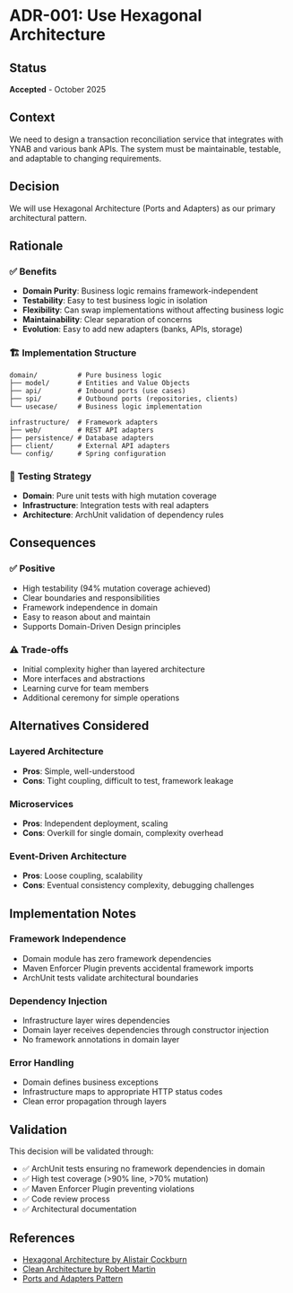 # ADR-001: Use Hexagonal Architecture

## Status
**Accepted** - October 2025

## Context
We need to design a transaction reconciliation service that integrates with YNAB and various bank APIs. The system must be maintainable, testable, and adaptable to changing requirements.

## Decision
We will use Hexagonal Architecture (Ports and Adapters) as our primary architectural pattern.

## Rationale

### ✅ **Benefits**
- **Domain Purity**: Business logic remains framework-independent
- **Testability**: Easy to test business logic in isolation
- **Flexibility**: Can swap implementations without affecting business logic
- **Maintainability**: Clear separation of concerns
- **Evolution**: Easy to add new adapters (banks, APIs, storage)

### 🏗️ **Implementation Structure**
```
domain/          # Pure business logic
├── model/       # Entities and Value Objects
├── api/         # Inbound ports (use cases)
├── spi/         # Outbound ports (repositories, clients)
└── usecase/     # Business logic implementation

infrastructure/  # Framework adapters
├── web/         # REST API adapters
├── persistence/ # Database adapters
├── client/      # External API adapters
└── config/      # Spring configuration
```

### 🧪 **Testing Strategy**
- **Domain**: Pure unit tests with high mutation coverage
- **Infrastructure**: Integration tests with real adapters
- **Architecture**: ArchUnit validation of dependency rules

## Consequences

### ✅ **Positive**
- High testability (94% mutation coverage achieved)
- Clear boundaries and responsibilities
- Framework independence in domain
- Easy to reason about and maintain
- Supports Domain-Driven Design principles

### ⚠️ **Trade-offs**
- Initial complexity higher than layered architecture
- More interfaces and abstractions
- Learning curve for team members
- Additional ceremony for simple operations

## Alternatives Considered

### **Layered Architecture**
- **Pros**: Simple, well-understood
- **Cons**: Tight coupling, difficult to test, framework leakage

### **Microservices**
- **Pros**: Independent deployment, scaling
- **Cons**: Overkill for single domain, complexity overhead

### **Event-Driven Architecture**
- **Pros**: Loose coupling, scalability
- **Cons**: Eventual consistency complexity, debugging challenges

## Implementation Notes

### **Framework Independence**
- Domain module has zero framework dependencies
- Maven Enforcer Plugin prevents accidental framework imports
- ArchUnit tests validate architectural boundaries

### **Dependency Injection**
- Infrastructure layer wires dependencies
- Domain layer receives dependencies through constructor injection
- No framework annotations in domain layer

### **Error Handling**
- Domain defines business exceptions
- Infrastructure maps to appropriate HTTP status codes
- Clean error propagation through layers

## Validation

This decision will be validated through:
- ✅ ArchUnit tests ensuring no framework dependencies in domain
- ✅ High test coverage (>90% line, >70% mutation)
- ✅ Maven Enforcer Plugin preventing violations
- ✅ Code review process
- ✅ Architectural documentation

## References
- [Hexagonal Architecture by Alistair Cockburn](https://alistair.cockburn.us/hexagonal-architecture/)
- [Clean Architecture by Robert Martin](https://blog.cleancoder.com/uncle-bob/2012/08/13/the-clean-architecture.html)
- [Ports and Adapters Pattern](https://jmgarridopaz.github.io/content/hexagonalarchitecture.html)